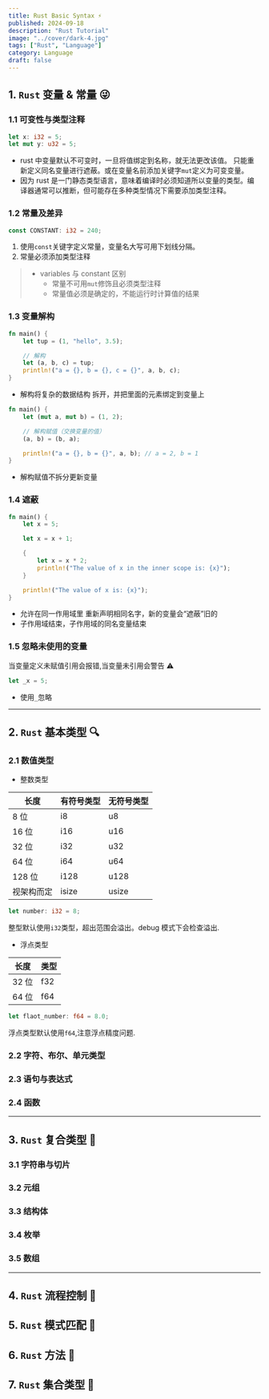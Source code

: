 ```yaml
---
title: Rust Basic Syntax ⚡
published: 2024-09-18
description: "Rust Tutorial"
image: "../cover/dark-4.jpg"
tags: ["Rust", "Language"]
category: Language
draft: false
---
```


## 1. `Rust` 变量 & 常量 😜

### 1.1 可变性与类型注释

```rust
let x: i32 = 5;
let mut y: u32 = 5;
```

- rust 中变量默认不可变时，一旦将值绑定到名称，就无法更改该值。
  只能重新定义同名变量进行遮蔽。或在变量名前添加关键字`mut`定义为可变变量。
- 因为 rust 是一门静态类型语言，意味着编译时必须知道所以变量的类型。编译器通常可以推断，但可能存在多种类型情况下需要添加类型注释。

### 1.2 常量及差异

```rust
const CONSTANT: i32 = 240;
```

1. 使用`const`关键字定义常量，变量名大写可用下划线分隔。
2. 常量必须添加类型注释

> - variables 与 constant 区别
>   - 常量不可用`mut`修饰且必须类型注释
>   - 常量值必须是确定的，不能运行时计算值的结果

### 1.3 变量解构

```rust
fn main() {
    let tup = (1, "hello", 3.5);

    // 解构
    let (a, b, c) = tup;
    println!("a = {}, b = {}, c = {}", a, b, c);
}
```

- 解构将复杂的数据结构 拆开，并把里面的元素绑定到变量上

```rust
fn main() {
    let (mut a, mut b) = (1, 2);

    // 解构赋值（交换变量的值）
    (a, b) = (b, a);

    println!("a = {}, b = {}", a, b); // a = 2, b = 1
}

```

- 解构赋值不拆分更新变量

### 1.4 遮蔽

```rust
fn main() {
    let x = 5;

    let x = x + 1;

    {
        let x = x * 2;
        println!("The value of x in the inner scope is: {x}");
    }

    println!("The value of x is: {x}");
}
```

- 允许在同一作用域里 重新声明相同名字，新的变量会“遮蔽”旧的
- 子作用域结束，子作用域的同名变量结束

### 1.5 忽略未使用的变量

当变量定义未赋值引用会报错,当变量未引用会警告 ⚠️

```rust
let _x = 5;
```

- 使用`_`忽略

---

## 2. `Rust` 基本类型 🔍

### 2.1 数值类型

- 整数类型

| 长度       | 有符号类型 | 无符号类型 |
| ---------- | ---------- | ---------- |
| 8 位       | i8         | u8         |
| 16 位      | i16        | u16        |
| 32 位      | i32        | u32        |
| 64 位      | i64        | u64        |
| 128 位     | i128       | u128       |
| 视架构而定 | isize      | usize      |

```rust
let number: i32 = 8;
```

整型默认使用`i32`类型，超出范围会溢出。debug 模式下会检查溢出.

- 浮点类型

| 长度  | 类型 |
| ----- | ---- |
| 32 位 | f32  |
| 64 位 | f64  |

```rust
let flaot_number: f64 = 8.0;
```

浮点类型默认使用`f64`,注意浮点精度问题.

### 2.2 字符、布尔、单元类型

### 2.3 语句与表达式

### 2.4 函数

---

## 3. `Rust` 复合类型 🤔

### 3.1 字符串与切片

### 3.2 元组

### 3.3 结构体

### 3.4 枚举

### 3.5 数组

---

## 4. `Rust` 流程控制 🐺

## 5. `Rust` 模式匹配 🦄

## 6. `Rust` 方法 🍐

## 7. `Rust` 集合类型 🍁
